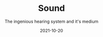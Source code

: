 ---
title: Sound
subtitle: The ingenious hearing system and it's medium
tags: theory
list: sound
cover: theory/waves.jpg
date: 2021-10-20
links:
  - url: https://sethares.engr.wisc.edu/consemi.html
    title: Calculations of the dissonant curves
  - url: https://www.juliabloggers.com/consonant-triads/
    title: Python formulas for dissonance curves
---